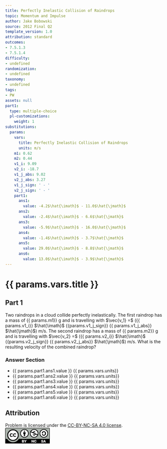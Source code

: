 ```yaml
---
title: Perfectly Inelastic Collision of Raindrops
topic: Momentum and Impulse
author: Jake Bobowski
source: 2012 Final Q2
template_version: 1.0
attribution: standard
outcomes:
- 7.5.1.3
- 7.5.1.4
difficulty:
- undefined
randomization:
- undefined
taxonomy:
- undefined
tags:
- PW
assets: null
part1:
  type: multiple-choice
  pl-customizations:
    weight: 1
substitutions:
  params:
    vars:
      title: Perfectly Inelastic Collision of Raindrops
      units: m/s
    m1: 0.62
    m2: 0.44
    v1_i: 9.09
    v2_i: -18.7
    v1_j_abs: 9.02
    v2_j_abs: 3.27
    v1_j_sign: ' - '
    v2_j_sign: ' - '
    part1:
      ans1:
        value: -4.2$\hat{\imath}$ - 11.0$\hat{\jmath}$
      ans2:
        value: -2.4$\hat{\imath}$ - 6.6$\hat{\jmath}$
      ans3:
        value: -5.9$\hat{\imath}$ - 16.0$\hat{\jmath}$
      ans4:
        value: -1.4$\hat{\imath}$ - 3.7$\hat{\jmath}$
      ans5:
        value: 29.0$\hat{\imath}$ - 8.8$\hat{\jmath}$
      ans6:
        value: 13.0$\hat{\imath}$ - 3.9$\hat{\jmath}$
---
```

# {{ params.vars.title }}
## Part 1

Two raindrops in a cloud collide perfectly inelastically. The first raindrop has a mass of {{ params.m1}} g and is travelling with $\vec{v_1} =$ ({{ params.v1_i}} $\hat{\imath}$ {{params.v1_j_sign}} {{ params.v1_j_abs}} $\hat{\jmath}$) m/s. The second raindrop has a mass of {{ params.m2}} g and is travelling with $\vec{v_2} =$ ({{ params.v2_i}} $\hat{\imath}$ {{params.v2_j_sign}} {{ params.v2_j_abs}} $\hat{\jmath}$) m/s. What is the resulting velocity of the combined raindrop?

### Answer Section

- {{ params.part1.ans1.value }} {{ params.vars.units}}
- {{ params.part1.ans2.value }} {{ params.vars.units}}
- {{ params.part1.ans3.value }} {{ params.vars.units}}
- {{ params.part1.ans4.value }} {{ params.vars.units}}
- {{ params.part1.ans5.value }} {{ params.vars.units}}
- {{ params.part1.ans6.value }} {{ params.vars.units}}

## Attribution

Problem is licensed under the [CC-BY-NC-SA 4.0 license](https://creativecommons.org/licenses/by-nc-sa/4.0/).<br> ![The Creative Commons 4.0 license requiring attribution-BY, non-commercial-NC, and share-alike-SA license.](https://raw.githubusercontent.com/firasm/bits/master/by-nc-sa.png)